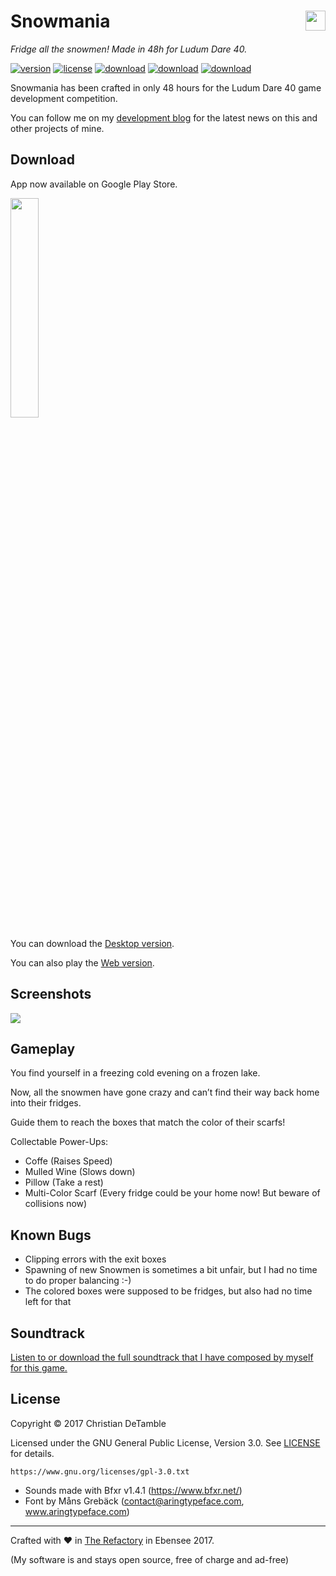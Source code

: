 # Snowmania <a href="https://www.youtube.com/channel/UCShL6kEbNc02XjA89zsrtDQ"><img src="http://therefactory.bplaced.net/img/youtube_hover.png" height="32px" align="right"></a>

*Fridge all the snowmen! Made in 48h for Ludum Dare 40.*

[![version](https://img.shields.io/badge/version-1.2-2095ff.svg)](CHANGELOG.md)
[![license](https://img.shields.io/badge/license-GPL--3.0-2095ff.svg)](LICENSE.md)
[![download](https://img.shields.io/badge/download-playstore-2095ff.svg)](https://goo.gl/s7Epvs)
[![download](https://img.shields.io/badge/download-desktop-2095ff.svg)](https://github.com/cdetamble/snowmania/blob/master/dist/Snowmania.zip?raw=true)
[![download](https://img.shields.io/badge/play-web-2095ff.svg)](https://therefactory.itch.io/snowmania)

Snowmania has been crafted in only 48 hours for the Ludum Dare 40 game development competition.

You can follow me on my <a href="https://goo.gl/U0x1Fy">development blog</a> for the latest news on this and other projects of mine.

## Download

App now available on Google Play Store.

<a href="https://goo.gl/s7Epvs"><img src="http://therefactory.bplaced.net/img/google-play-badge.png" width="30%"></a>

You can download the <a href="https://github.com/cdetamble/snowmania/blob/master/dist/Snowmania.zip?raw=true">Desktop version</a>.

You can also play the <a href="https://therefactory.itch.io/snowmania">Web version</a>.

## Screenshots

<a href="https://therefactory.itch.io/snowmania"><img src="https://static.jam.vg/raw/879/z/d99d.gif"></a> 


## Gameplay

You find yourself in a freezing cold evening on a frozen lake.

Now, all the snowmen have gone crazy and can’t find their way back home into their fridges.

Guide them to reach the boxes that match the color of their scarfs!

Collectable Power-Ups:

* Coffe (Raises Speed)
* Mulled Wine (Slows down)
* Pillow (Take a rest)
* Multi-Color Scarf (Every fridge could be your home now! But beware of collisions now)

## Known Bugs
* Clipping errors with the exit boxes
* Spawning of new Snowmen is sometimes a bit unfair, but I had no time to do proper balancing :-)
* The colored boxes were supposed to be fridges, but also had no time left for that

## Soundtrack

<a href="https://www.youtube.com/watch?v=qKxkrvXVTk8">Listen to or download the full soundtrack that I have composed by myself for this game.</a>

## License

Copyright &copy; 2017 Christian DeTamble

Licensed under the GNU General Public License, Version 3.0. See [LICENSE](LICENSE) for details.

    https://www.gnu.org/licenses/gpl-3.0.txt

* Sounds made with Bfxr v1.4.1 (https://www.bfxr.net/)
* Font by Måns Grebäck (contact@aringtypeface.com, www.aringtypeface.com)

***

Crafted with &hearts; in <a href="http://goo.gl/KvKHze">The Refactory</a> in Ebensee 2017.

(My software is and stays open source, free of charge and ad-free)
